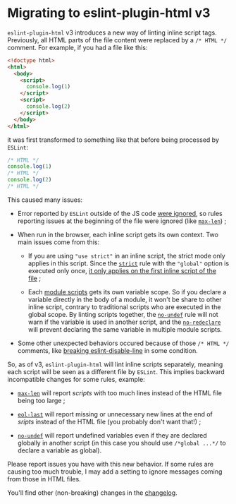 # Migrating to eslint-plugin-html v3

`eslint-plugin-html` v3 introduces a new way of linting inline script tags. Previously, all HTML
parts of the file content were replaced by a `/* HTML */` comment. For example, if you had a file
like this:

```html
<!doctype html>
<html>
  <body>
    <script>
      console.log(1)
    </script>
    <script>
      console.log(2)
    </script>
  </body>
</html>
```

it was first transformed to something like that before being processed by `ESLint`:

```javascript
/* HTML */
console.log(1)
/* HTML */
console.log(2)
/* HTML */
```

This caused many issues:

- Error reported by `ESLint` outside of the JS code [were
  ignored](https://github.com/BenoitZugmeyer/eslint-plugin-html/issues/56), so rules reporting
  issues at the beginning of the file were ignored (like
  [`max-len`](http://eslint.org/docs/rules/max-len))&nbsp;;

- When run in the browser, each inline script gets its own context. Two main issues come from this:

  - If you are using `"use strict"` in an inline script, the strict mode only applies in this
    script. Since the [`strict`](http://eslint.org/docs/rules/strict) rule with the `"global"`
    option is executed only once, [it only applies on the first inline script of the
    file](https://github.com/BenoitZugmeyer/eslint-plugin-html/issues/55)&nbsp;;

  - Each [module scripts](https://html.spec.whatwg.org/#module-script) gets its own variable scope.
    So if you declare a variable directly in the body of a module, it won't be share to other
    inline script, contrary to traditional scripts who are executed in the global scope. By linting
    scripts together, the [`no-undef`](http://eslint.org/docs/rules/no-undef) rule will not warn if
    the variable is used in another script, and the
    [`no-redeclare`](http://eslint.org/docs/rules/no-redeclare) will prevent declaring the same
    variable in multiple module scripts.

- Some other unexpected behaviors occured because of those `/* HTML */` comments, like [breaking
  eslint-disable-line](https://github.com/BenoitZugmeyer/eslint-plugin-html/issues/49) in some
  condition.

So, as of v3, `eslint-plugin-html` will lint inline scripts separately, meaning each script
will be seen as a different file by `ESLint`. This implies backward incompatible changes for some
rules, example:

- [`max-len`](http://eslint.org/docs/rules/max-len) will report _scripts_ with too much lines
  instead of the HTML file being too large&nbsp;;

- [`eol-last`](http://eslint.org/docs/rules/eol-last) will report missing or unnecessary new lines
  at the end of _sripts_ instead of the HTML file (you probably don't want that!)&nbsp;;

- [`no-undef`](http://eslint.org/docs/rules/no-undef) will report undefined variables even if they
  are declared globally in another script (in this case you should use `/*global ...*/` to declare a
  variable as global).

Please report issues you have with this new behavior. If some rules are causing too much trouble, I
may add a setting to ignore messages coming from those in HTML files.

You'll find other (non-breaking) changes in the [changelog](CHANGELOG.md).
